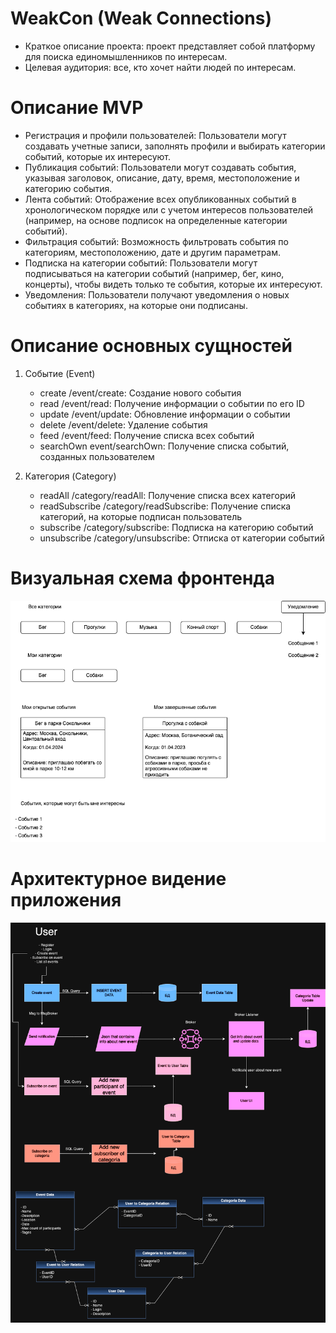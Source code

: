 # WeakCon (Weak Connections)
 - Краткое описание проекта: проект представляет собой платформу для поиска единомышленников по интересам.
 - Целевая аудитория: все, кто хочет найти людей по интересам.
# Описание MVP
 - Регистрация и профили пользователей: Пользователи могут создавать учетные записи, заполнять профили и выбирать категории событий, которые их интересуют.
 - Публикация событий: Пользователи могут создавать события, указывая заголовок, описание, дату, время, местоположение и категорию события.
 - Лента событий: Отображение всех опубликованных событий в хронологическом порядке или с учетом интересов пользователей (например, на основе подписок на определенные категории событий).
 - Фильтрация событий: Возможность фильтровать события по категориям, местоположению, дате и другим параметрам.
 - Подписка на категории событий: Пользователи могут подписываться на категории событий (например, бег, кино, концерты), чтобы видеть только те события, которые их интересуют.
 - Уведомления: Пользователи получают уведомления о новых событиях в категориях, на которые они подписаны.
# Описание основных сущностей

1. Событие (Event)
   - create /event/create: Создание нового события
   - read /event/read: Получение информации о событии по его ID
   - update /event/update: Обновление информации о событии
   - delete /event/delete: Удаление события
   - feed /event/feed: Получение списка всех событий
   - searchOwn event/searchOwn: Получение списка событий, созданных пользователем

2. Категория (Category)
   - readAll /category/readAll: Получение списка всех категорий
   - readSubscribe /category/readSubscribe: Получение списка категорий, на которые подписан пользователь
   - subscribe /category/subscribe: Подписка на категорию событий
   - unsubscribe /category/unsubscribe: Отписка от категории событий

# Визуальная схема фронтенда
![Макет фронта](images/FrontendSchema.drawio.png)
# Архитектурное видение приложения
![Схематичная архитектура](images/WeakCon.drawio.png)
